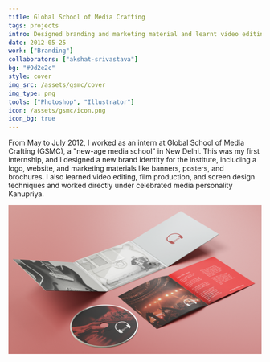 ```yaml
---
title: Global School of Media Crafting
tags: projects
intro: Designed branding and marketing material and learnt video editing during internship at new-age media school
date: 2012-05-25
work: ["Branding"]
collaborators: ["akshat-srivastava"]
bg: "#9d2e2c"
style: cover
img_src: /assets/gsmc/cover
img_type: png
tools: ["Photoshop", "Illustrator"]
icon: /assets/gsmc/icon.png
icon_bg: true
---
```


From May to July 2012, I worked as an intern at Global School of Media Crafting (GSMC), a "new-age media school" in New Delhi. This was my first internship, and I designed a new brand identity for the institute, including a logo, website, and marketing materials like banners, posters, and brochures. I also learned video editing, film production, and screen design techniques and worked directly under celebrated media personality Kanupriya.

<div class="image">
  <img alt="" src="/assets/gsmc/1.png">
</div>
